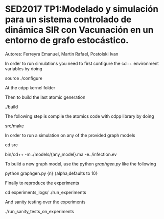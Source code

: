 # SED2017 TP1:Modelado y simulación para un sistema controlado de dinámica SIR con Vacunación en un entorno de grafo estocástico.

Autores: Ferreyra Emanuel, Martin Rafael, Postolski Ivan

In order to run simulations you need to first configure the cd++ environment variables by doing 


source ./configure 

At the cdpp kernel folder

Then to build the last atomic generation


./build


The following step is compile the atomics code with cdpp library by doing


src/make 


In order to run a simulation on any of the provided graph models


cd src

bin/cd++ -m../models/{any_model}.ma -e../infection.ev


To build a new graph model, use the python *graphgen.py* like the following 


python graphgen.py {n} {alpha,defaults to 10}


Finally to reproduce the experiments 

cd experiments_logs/
./run_experiments

And sanity testing over the experiments

./run_sanity_tests_on_experiments
